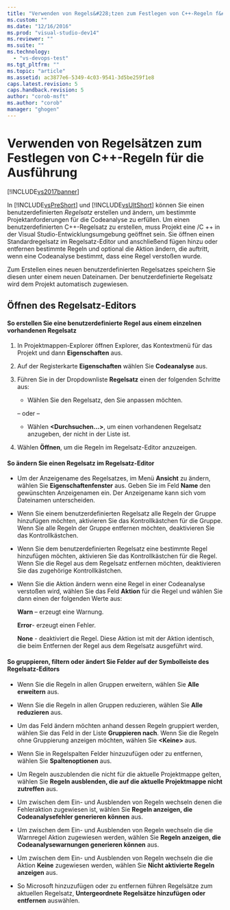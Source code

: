 ```yaml
---
title: "Verwenden von Regels&#228;tzen zum Festlegen von C++-Regeln f&#252;r die Ausf&#252;hrung | Microsoft Docs"
ms.custom: ""
ms.date: "12/16/2016"
ms.prod: "visual-studio-dev14"
ms.reviewer: ""
ms.suite: ""
ms.technology: 
  - "vs-devops-test"
ms.tgt_pltfrm: ""
ms.topic: "article"
ms.assetid: ac3877e6-5349-4c03-9541-3d5be259f1e8
caps.latest.revision: 5
caps.handback.revision: 5
author: "corob-msft"
ms.author: "corob"
manager: "ghogen"
---
```

# Verwenden von Regels&#228;tzen zum Festlegen von C++-Regeln f&#252;r die Ausf&#252;hrung
[!INCLUDE[vs2017banner](../code-quality/includes/vs2017banner.md)]

In [!INCLUDE[vsPreShort](../code-quality/includes/vspreshort_md.md)] und [!INCLUDE[vsUltShort](../code-quality/includes/vsultshort_md.md)] können Sie einen benutzerdefinierten *Regelsatz* erstellen und ändern, um bestimmte Projektanforderungen für die Codeanalyse zu erfüllen.  Um einen benutzerdefinierten C\+\+\-Regelsatz zu erstellen, muss Projekt eine \/C \+\+ in der Visual Studio\-Entwicklungsumgebung geöffnet sein.  Sie öffnen einen Standardregelsatz im Regelsatz\-Editor und anschließend fügen hinzu oder entfernen bestimmte Regeln und optional die Aktion ändern, die auftritt, wenn eine Codeanalyse bestimmt, dass eine Regel verstoßen wurde.  
  
 Zum Erstellen eines neuen benutzerdefinierten Regelsatzes speichern Sie diesen unter einem neuen Dateinamen.  Der benutzerdefinierte Regelsatz wird dem Projekt automatisch zugewiesen.  
  
## Öffnen des Regelsatz\-Editors  
  
#### So erstellen Sie eine benutzerdefinierte Regel aus einem einzelnen vorhandenen Regelsatz  
  
1.  In Projektmappen\-Explorer öffnen Explorer, das Kontextmenü für das Projekt und dann **Eigenschaften** aus.  
  
2.  Auf der Registerkarte **Eigenschaften** wählen Sie **Codeanalyse** aus.  
  
3.  Führen Sie in der Dropdownliste **Regelsatz** einen der folgenden Schritte aus:  
  
    -   Wählen Sie den Regelsatz, den Sie anpassen möchten.  
  
     – oder –  
  
    -   Wählen **\<Durchsuchen...\>**, um einen vorhandenen Regelsatz anzugeben, der nicht in der Liste ist.  
  
4.  Wählen **Öffnen**, um die Regeln im Regelsatz\-Editor anzuzeigen.  
  
#### So ändern Sie einen Regelsatz im Regelsatz\-Editor  
  
-   Um der Anzeigename des Regelsatzes, im Menü **Ansicht** zu ändern, wählen Sie **Eigenschaftenfenster** aus.  Geben Sie im Feld **Name** den gewünschten Anzeigenamen ein.  Der Anzeigename kann sich vom Dateinamen unterscheiden.  
  
-   Wenn Sie einem benutzerdefinierten Regelsatz alle Regeln der Gruppe hinzufügen möchten, aktivieren Sie das Kontrollkästchen für die Gruppe.  Wenn Sie alle Regeln der Gruppe entfernen möchten, deaktivieren Sie das Kontrollkästchen.  
  
-   Wenn Sie dem benutzerdefinierten Regelsatz eine bestimmte Regel hinzufügen möchten, aktivieren Sie das Kontrollkästchen für die Regel.  Wenn Sie die Regel aus dem Regelsatz entfernen möchten, deaktivieren Sie das zugehörige Kontrollkästchen.  
  
-   Wenn Sie die Aktion ändern wenn eine Regel in einer Codeanalyse verstoßen wird, wählen Sie das Feld **Aktion** für die Regel und wählen Sie dann einen der folgenden Werte aus:  
  
     **Warn** – erzeugt eine Warnung.  
  
     **Error**\- erzeugt einen Fehler.  
  
     **None** \- deaktiviert die Regel.  Diese Aktion ist mit der Aktion identisch, die beim Entfernen der Regel aus dem Regelsatz ausgeführt wird.  
  
#### So gruppieren, filtern oder ändert Sie Felder auf der Symbolleiste des Regelsatz\-Editors  
  
-   Wenn Sie die Regeln in allen Gruppen erweitern, wählen Sie **Alle erweitern** aus.  
  
-   Wenn Sie die Regeln in allen Gruppen reduzieren, wählen Sie **Alle reduzieren** aus.  
  
-   Um das Feld ändern möchten anhand dessen Regeln gruppiert werden, wählen Sie das Feld in der Liste **Gruppieren nach**.  Wenn Sie die Regeln ohne Gruppierung anzeigen möchten, wählen Sie **\<Keine\>** aus.  
  
-   Wenn Sie in Regelspalten Felder hinzuzufügen oder zu entfernen, wählen Sie **Spaltenoptionen** aus.  
  
-   Um Regeln auszublenden die nicht für die aktuelle Projektmappe gelten, wählen Sie **Regeln ausblenden, die auf die aktuelle Projektmappe nicht zutreffen** aus.  
  
-   Um zwischen dem Ein\- und Ausblenden von Regeln wechseln denen die Fehleraktion zugewiesen ist, wählen Sie **Regeln anzeigen, die Codeanalysefehler generieren können** aus.  
  
-   Um zwischen dem Ein\- und Ausblenden von Regeln wechseln die die Warnregel Aktion zugewiesen werden, wählen Sie **Regeln anzeigen, die Codeanalysewarnungen generieren können** aus.  
  
-   Um zwischen dem Ein\- und Ausblenden von Regeln wechseln die die Aktion **Keine** zugewiesen werden, wählen Sie **Nicht aktivierte Regeln anzeigen** aus.  
  
-   So Microsoft hinzuzufügen oder zu entfernen führen Regelsätze zum aktuellen Regelsatz, **Untergeordnete Regelsätze hinzufügen oder entfernen** auswählen.